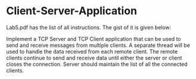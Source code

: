 # Client-Server-Application

Lab5.pdf has the list of all instructions. The gist of it is given below:

Implement a TCP Server and TCP Client application that can be used to send and receive messages from multiple clients. A separate thread will be used to handle the data received from each remote client. The remote clients continue to send and receive data until either the server or client closes the connection. Server should maintain the list of all the connected clients. 
